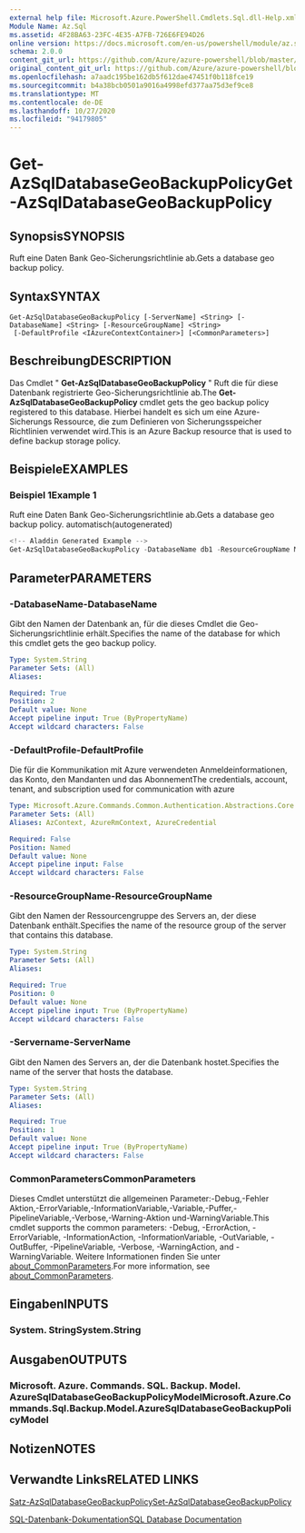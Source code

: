 ```yaml
---
external help file: Microsoft.Azure.PowerShell.Cmdlets.Sql.dll-Help.xml
Module Name: Az.Sql
ms.assetid: 4F28BA63-23FC-4E35-A7FB-726E6FE94D26
online version: https://docs.microsoft.com/en-us/powershell/module/az.sql/get-azsqldatabasegeobackuppolicy
schema: 2.0.0
content_git_url: https://github.com/Azure/azure-powershell/blob/master/src/Sql/Sql/help/Get-AzSqlDatabaseGeoBackupPolicy.md
original_content_git_url: https://github.com/Azure/azure-powershell/blob/master/src/Sql/Sql/help/Get-AzSqlDatabaseGeoBackupPolicy.md
ms.openlocfilehash: a7aadc195be162db5f612dae47451f0b118fce19
ms.sourcegitcommit: b4a38bcb0501a9016a4998efd377aa75d3ef9ce8
ms.translationtype: MT
ms.contentlocale: de-DE
ms.lasthandoff: 10/27/2020
ms.locfileid: "94179805"
---
```

# <span data-ttu-id="1abb3-101">Get-AzSqlDatabaseGeoBackupPolicy</span><span class="sxs-lookup"><span data-stu-id="1abb3-101">Get-AzSqlDatabaseGeoBackupPolicy</span></span>

## <span data-ttu-id="1abb3-102">Synopsis</span><span class="sxs-lookup"><span data-stu-id="1abb3-102">SYNOPSIS</span></span>
<span data-ttu-id="1abb3-103">Ruft eine Daten Bank Geo-Sicherungsrichtlinie ab.</span><span class="sxs-lookup"><span data-stu-id="1abb3-103">Gets a database geo backup policy.</span></span>

## <span data-ttu-id="1abb3-104">Syntax</span><span class="sxs-lookup"><span data-stu-id="1abb3-104">SYNTAX</span></span>

```
Get-AzSqlDatabaseGeoBackupPolicy [-ServerName] <String> [-DatabaseName] <String> [-ResourceGroupName] <String>
 [-DefaultProfile <IAzureContextContainer>] [<CommonParameters>]
```

## <span data-ttu-id="1abb3-105">Beschreibung</span><span class="sxs-lookup"><span data-stu-id="1abb3-105">DESCRIPTION</span></span>
<span data-ttu-id="1abb3-106">Das Cmdlet " **Get-AzSqlDatabaseGeoBackupPolicy** " Ruft die für diese Datenbank registrierte Geo-Sicherungsrichtlinie ab.</span><span class="sxs-lookup"><span data-stu-id="1abb3-106">The **Get-AzSqlDatabaseGeoBackupPolicy** cmdlet gets the geo backup policy registered to this database.</span></span>
<span data-ttu-id="1abb3-107">Hierbei handelt es sich um eine Azure-Sicherungs Ressource, die zum Definieren von Sicherungsspeicher Richtlinien verwendet wird.</span><span class="sxs-lookup"><span data-stu-id="1abb3-107">This is an Azure Backup resource that is used to define backup storage policy.</span></span>

## <span data-ttu-id="1abb3-108">Beispiele</span><span class="sxs-lookup"><span data-stu-id="1abb3-108">EXAMPLES</span></span>

### <span data-ttu-id="1abb3-109">Beispiel 1</span><span class="sxs-lookup"><span data-stu-id="1abb3-109">Example 1</span></span>

<span data-ttu-id="1abb3-110">Ruft eine Daten Bank Geo-Sicherungsrichtlinie ab.</span><span class="sxs-lookup"><span data-stu-id="1abb3-110">Gets a database geo backup policy.</span></span> <span data-ttu-id="1abb3-111">automatisch</span><span class="sxs-lookup"><span data-stu-id="1abb3-111">(autogenerated)</span></span>

```powershell
<!-- Aladdin Generated Example --> 
Get-AzSqlDatabaseGeoBackupPolicy -DatabaseName db1 -ResourceGroupName MyResourceGroup -ServerName s1
```

## <span data-ttu-id="1abb3-112">Parameter</span><span class="sxs-lookup"><span data-stu-id="1abb3-112">PARAMETERS</span></span>

### <span data-ttu-id="1abb3-113">-DatabaseName</span><span class="sxs-lookup"><span data-stu-id="1abb3-113">-DatabaseName</span></span>
<span data-ttu-id="1abb3-114">Gibt den Namen der Datenbank an, für die dieses Cmdlet die Geo-Sicherungsrichtlinie erhält.</span><span class="sxs-lookup"><span data-stu-id="1abb3-114">Specifies the name of the database for which this cmdlet gets the geo backup policy.</span></span>

```yaml
Type: System.String
Parameter Sets: (All)
Aliases:

Required: True
Position: 2
Default value: None
Accept pipeline input: True (ByPropertyName)
Accept wildcard characters: False
```

### <span data-ttu-id="1abb3-115">-DefaultProfile</span><span class="sxs-lookup"><span data-stu-id="1abb3-115">-DefaultProfile</span></span>
<span data-ttu-id="1abb3-116">Die für die Kommunikation mit Azure verwendeten Anmeldeinformationen, das Konto, den Mandanten und das Abonnement</span><span class="sxs-lookup"><span data-stu-id="1abb3-116">The credentials, account, tenant, and subscription used for communication with azure</span></span>

```yaml
Type: Microsoft.Azure.Commands.Common.Authentication.Abstractions.Core.IAzureContextContainer
Parameter Sets: (All)
Aliases: AzContext, AzureRmContext, AzureCredential

Required: False
Position: Named
Default value: None
Accept pipeline input: False
Accept wildcard characters: False
```

### <span data-ttu-id="1abb3-117">-ResourceGroupName</span><span class="sxs-lookup"><span data-stu-id="1abb3-117">-ResourceGroupName</span></span>
<span data-ttu-id="1abb3-118">Gibt den Namen der Ressourcengruppe des Servers an, der diese Datenbank enthält.</span><span class="sxs-lookup"><span data-stu-id="1abb3-118">Specifies the name of the resource group of the server that contains this database.</span></span>

```yaml
Type: System.String
Parameter Sets: (All)
Aliases:

Required: True
Position: 0
Default value: None
Accept pipeline input: True (ByPropertyName)
Accept wildcard characters: False
```

### <span data-ttu-id="1abb3-119">-Servername</span><span class="sxs-lookup"><span data-stu-id="1abb3-119">-ServerName</span></span>
<span data-ttu-id="1abb3-120">Gibt den Namen des Servers an, der die Datenbank hostet.</span><span class="sxs-lookup"><span data-stu-id="1abb3-120">Specifies the name of the server that hosts the database.</span></span>

```yaml
Type: System.String
Parameter Sets: (All)
Aliases:

Required: True
Position: 1
Default value: None
Accept pipeline input: True (ByPropertyName)
Accept wildcard characters: False
```

### <span data-ttu-id="1abb3-121">CommonParameters</span><span class="sxs-lookup"><span data-stu-id="1abb3-121">CommonParameters</span></span>
<span data-ttu-id="1abb3-122">Dieses Cmdlet unterstützt die allgemeinen Parameter:-Debug,-Fehler Aktion,-ErrorVariable,-InformationVariable,-Variable,-Puffer,-PipelineVariable,-Verbose,-Warning-Aktion und-WarningVariable.</span><span class="sxs-lookup"><span data-stu-id="1abb3-122">This cmdlet supports the common parameters: -Debug, -ErrorAction, -ErrorVariable, -InformationAction, -InformationVariable, -OutVariable, -OutBuffer, -PipelineVariable, -Verbose, -WarningAction, and -WarningVariable.</span></span> <span data-ttu-id="1abb3-123">Weitere Informationen finden Sie unter [about_CommonParameters](http://go.microsoft.com/fwlink/?LinkID=113216).</span><span class="sxs-lookup"><span data-stu-id="1abb3-123">For more information, see [about_CommonParameters](http://go.microsoft.com/fwlink/?LinkID=113216).</span></span>

## <span data-ttu-id="1abb3-124">Eingaben</span><span class="sxs-lookup"><span data-stu-id="1abb3-124">INPUTS</span></span>

### <span data-ttu-id="1abb3-125">System. String</span><span class="sxs-lookup"><span data-stu-id="1abb3-125">System.String</span></span>

## <span data-ttu-id="1abb3-126">Ausgaben</span><span class="sxs-lookup"><span data-stu-id="1abb3-126">OUTPUTS</span></span>

### <span data-ttu-id="1abb3-127">Microsoft. Azure. Commands. SQL. Backup. Model. AzureSqlDatabaseGeoBackupPolicyModel</span><span class="sxs-lookup"><span data-stu-id="1abb3-127">Microsoft.Azure.Commands.Sql.Backup.Model.AzureSqlDatabaseGeoBackupPolicyModel</span></span>

## <span data-ttu-id="1abb3-128">Notizen</span><span class="sxs-lookup"><span data-stu-id="1abb3-128">NOTES</span></span>

## <span data-ttu-id="1abb3-129">Verwandte Links</span><span class="sxs-lookup"><span data-stu-id="1abb3-129">RELATED LINKS</span></span>

[<span data-ttu-id="1abb3-130">Satz-AzSqlDatabaseGeoBackupPolicy</span><span class="sxs-lookup"><span data-stu-id="1abb3-130">Set-AzSqlDatabaseGeoBackupPolicy</span></span>](./Set-AzSqlDatabaseGeoBackupPolicy.md)

[<span data-ttu-id="1abb3-131">SQL-Datenbank-Dokumentation</span><span class="sxs-lookup"><span data-stu-id="1abb3-131">SQL Database Documentation</span></span>](https://docs.microsoft.com/azure/sql-database/)
